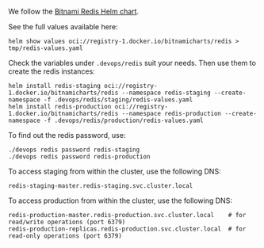 
We follow the [Bitnami Redis Helm chart](https://github.com/bitnami/charts/tree/main/bitnami/redis).

See the full values available here:

```shell
helm show values oci://registry-1.docker.io/bitnamicharts/redis > tmp/redis-values.yaml
```

Check the variables under `.devops/redis` suit your needs. 
Then use them to create the redis instances:

```shell
helm install redis-staging oci://registry-1.docker.io/bitnamicharts/redis --namespace redis-staging --create-namespace -f .devops/redis/staging/redis-values.yaml
helm install redis-production oci://registry-1.docker.io/bitnamicharts/redis --namespace redis-production --create-namespace -f .devops/redis/production/redis-values.yaml
```

To find out the redis password, use:
```shell
./devops redis password redis-staging
./devops redis password redis-production
```

To access staging from within the cluster, use the following DNS:
```shell
redis-staging-master.redis-staging.svc.cluster.local
```

To access production from within the cluster, use the following DNS:
```shell
redis-production-master.redis-production.svc.cluster.local    # for read/write operations (port 6379)
redis-production-replicas.redis-production.svc.cluster.local  # for read-only operations (port 6379)
```
